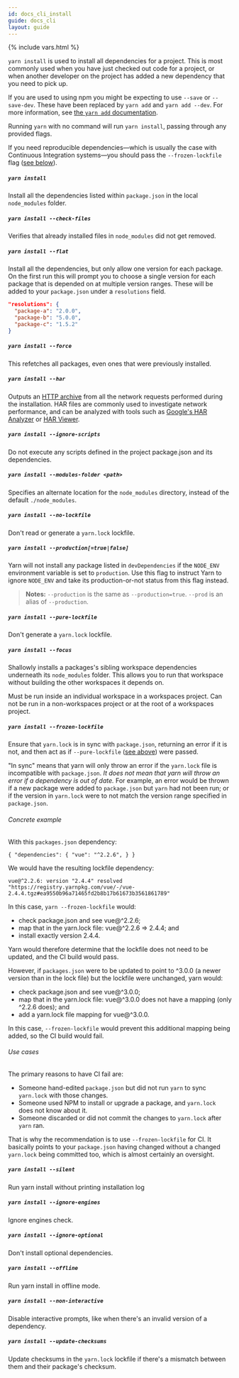 ```yaml
---
id: docs_cli_install
guide: docs_cli
layout: guide
---
```


{% include vars.html %}

`yarn install` is used to install all dependencies for a project. This is most
commonly used when you have just checked out code for a project, or when
another developer on the project has added a new dependency that you need to
pick up.

If you are used to using npm you might be expecting to use `--save` or
`--save-dev`. These have been replaced by `yarn add` and `yarn add --dev`. For
more information, see
[the `yarn add` documentation]({{url_base}}/docs/cli/add).

Running `yarn` with no command will run `yarn install`, passing through any provided flags.

If you need reproducible dependencies—which is usually the case with Continuous
Integration systems—you should pass the `--frozen-lockfile` flag ([see
below](#toc-yarn-install-frozen-lockfile)).


##### `yarn install` <a class="toc" id="toc-yarn-install" href="#toc-yarn-install"></a>

Install all the dependencies listed within `package.json` in the local
`node_modules` folder.

##### `yarn install --check-files` <a class="toc" id="toc-yarn-install-check-files" href="#toc-yarn-install-check-files"></a>

Verifies that already installed files in `node_modules` did not get removed.

##### `yarn install --flat` <a class="toc" id="toc-yarn-install-flat" href="#toc-yarn-install-flat"></a>

Install all the dependencies, but only allow one version for each package. On the first run this will prompt you to
choose a single version for each package that is depended on at multiple
version ranges. These will be added to your `package.json` under a
`resolutions` field.

```json
"resolutions": {
  "package-a": "2.0.0",
  "package-b": "5.0.0",
  "package-c": "1.5.2"
}
```

##### `yarn install --force` <a class="toc" id="toc-yarn-install-force" href="#toc-yarn-install-force"></a>

This refetches all packages, even ones that were previously installed.

##### `yarn install --har` <a class="toc" id="toc-yarn-install-har" href="#toc-yarn-install-har"></a>

Outputs an [HTTP archive](https://en.wikipedia.org/wiki/.har) from all the
network requests performed during the installation. HAR files are commonly used
to investigate network performance, and can be analyzed with tools such as
[Google's HAR Analyzer](https://toolbox.googleapps.com/apps/har_analyzer/) or
[HAR Viewer](http://www.softwareishard.com/blog/har-viewer/).

##### `yarn install --ignore-scripts` <a class="toc" id="toc-yarn-install-ignore-scripts" href="#toc-yarn-install-ignore-scripts"></a>

Do not execute any scripts defined in the project package.json and its dependencies.

##### `yarn install --modules-folder <path>` <a class="toc" id="toc-yarn-install-modules-folder" href="#toc-yarn-install-modules-folder"></a>

Specifies an alternate location for the `node_modules` directory, instead of the default `./node_modules`.

##### `yarn install --no-lockfile` <a class="toc" id="toc-yarn-install-no-lockfile" href="#toc-yarn-install-no-lockfile"></a>

Don't read or generate a `yarn.lock` lockfile.

##### `yarn install --production[=true|false]` <a class="toc" id="toc-yarn-install-production-true-false" href="#toc-yarn-install-production-true-false"></a>

Yarn will not install any package listed in `devDependencies` if the `NODE_ENV` environment variable is set to `production`. Use this flag to instruct Yarn to ignore `NODE_ENV` and take its production-or-not status from this flag instead.

> **Notes:** `--production` is the same as `--production=true`. `--prod` is an alias of `--production`.

##### `yarn install --pure-lockfile` <a class="toc" id="toc-yarn-install-pure-lockfile" href="#toc-yarn-install-pure-lockfile"></a>

Don't generate a `yarn.lock` lockfile.

##### `yarn install --focus` <a class="toc" id="toc-yarn-install-focus" href="#toc-yarn-install-focus"></a>

Shallowly installs a packages's sibling workspace dependencies underneath its `node_modules` folder. This allows you to run that workspace without building the other workspaces it depends on.

Must be run inside an individual workspace in a workspaces project. Can not be run in a non-workspaces project or at the root of a workspaces project.


##### `yarn install --frozen-lockfile` <a class="toc" id="toc-yarn-install-frozen-lockfile" href="#toc-yarn-install-frozen-lockfile"></a>

Ensure that `yarn.lock` is in sync with `package.json`, returning an error if it
is not, and then act as if `--pure-lockfile` ([see
above](#toc-yarn-install-pure-lockfile)) were passed.

"In sync" means that yarn will only throw an error if the `yarn.lock` file is
incompatible with `package.json`.  *It does not mean that yarn will throw an
error if a dependency is out of date.*  For example, an error would be thrown if
a new package were added to `package.json` but `yarn` had not been run; or if
the version in `yarn.lock` were to not match the version range specified in
`package.json`.

###### Concrete example

With this `packages.json` dependency:

    { "dependencies": { "vue": "^2.2.6", } }

We would have the resulting lockfile dependency:

    vue@^2.2.6: version "2.4.4" resolved "https://registry.yarnpkg.com/vue/-/vue-2.4.4.tgz#ea9550b96a71465fd2b8b17b61673b3561861789"

In this case, `yarn --frozen-lockfile` would:

 - check package.json and see vue@^2.2.6;
 - map that in the yarn.lock file: vue@^2.2.6 => 2.4.4; and
 - install exactly version 2.4.4.

Yarn would therefore determine that the lockfile does not need to be updated,
and the CI build would pass.

However, if `packages.json` were to be updated to point to ^3.0.0 (a newer
version than in the lock file) but the lockfile were unchanged, yarn would:

 - check package.json and see vue@^3.0.0;
 - map that in the yarn.lock file: vue@^3.0.0 does not have a mapping (only
   ^2.2.6 does); and
 - add a yarn.lock file mapping for vue@^3.0.0.

In this case, `--frozen-lockfile` would prevent this additional mapping being
added, so the CI build would fail.

###### Use cases

The primary reasons to have CI fail are:

 - Someone hand-edited `package.json` but did not run `yarn` to sync `yarn.lock`
   with those changes.
 - Someone used NPM to install or upgrade a package, and `yarn.lock` does not
   know about it.
 - Someone discarded or did not commit the changes to `yarn.lock` after `yarn`
   ran.

That is why the recommendation is to use `--frozen-lockfile` for CI.  It
basically points to your `package.json` having changed without a changed
`yarn.lock` being committed too, which is almost certainly an oversight.


##### `yarn install --silent` <a class="toc" id="toc-yarn-install-silent" href="#toc-yarn-install-silent"></a>

Run yarn install without printing installation log

##### `yarn install --ignore-engines` <a class="toc" id="toc-yarn-install-ignore-engines" href="#toc-yarn-install-ignore-engines"></a>

Ignore engines check.

##### `yarn install --ignore-optional` <a class="toc" id="toc-yarn-install-ignore-optional" href="#toc-yarn-install-ignore-optional"></a>

Don't install optional dependencies.

##### `yarn install --offline` <a class="toc" id="toc-yarn-install-offline" href="#toc-yarn-install-offline"></a>

Run yarn install in offline mode.

##### `yarn install --non-interactive` <a class="toc" id="toc-yarn-install-non-interactive" href="#toc-yarn-install-non-interactive"></a>

Disable interactive prompts, like when there's an invalid version of a dependency.

##### `yarn install --update-checksums` <a class="toc" id="toc-yarn-install-update-checksums" href="#toc-yarn-install-update-checksums"></a>

Update checksums in the `yarn.lock` lockfile if there's a mismatch between them and their package's checksum.
